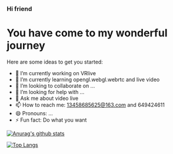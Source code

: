 ### Hi friend 

# You have come to my wonderful journey
Here are some ideas to get you started:

- 🔭 I’m currently working on VRlive
- 🌱 I’m currently learning opengl.webgl.webrtc and live video
- 👯 I’m looking to collaborate on ...
- 🤔 I’m looking for help with ...
- 💬 Ask me about video live 
- 📫 How to reach me: 13458685625@163.com and 649424611
- 😄 Pronouns: ...
- ⚡ Fun fact: Do what you want


[![Anurag's github stats](https://github-readme-stats.vercel.app/api?username=zengyuhan503)](https://github.com/anuraghazra/github-readme-stats)


[![Top Langs](https://github-readme-stats.vercel.app/api/top-langs/?username=zengyuhan503&hide=c,c%2B%2B&)](https://github.com/ifgyong/ifgyong)
